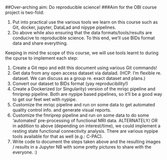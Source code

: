 ##Over-arching aim:  Do reproducible science! 
###Aim for the OBI course project is two-fold: 
1. Put into practical use the various tools we learn on this course such as Git, docker, jupyter, DataLad and nipype pipelines.
2. Do above while also ensuring that the data formats/tools/results are conducive to reproducible science. To this end, we’ll use BIDs format data and share everything.

Keeping in mind the scope of this course, we will use tools learnt to during the cpurse to implement each step:
1. Create a Git repo and edit this document using various Git commands!
2. Get data from any open access dataset via datalad. (HCP. I’m flexible re. dataset. 
   We can discuss as a group re. exact dataset and plans.)
3. Convert our dataset to BIDs format (yay reproducibility!)
4. Create a Dockerized (or Singularity) version of the mriqc pipeline and fmriprep pipeline. 
   Both are nypipe based pipelines, so it’ll be a good way to get our feet wet with nypipe.
5. Customize the mriqc pipeline and run on some data to get automated quality control info. and generate visual reports. 
6. Customize the fmriprep pipeline and run on some data to do some ‘automated’ pre-processing of functional MRI data. 
ALTERNATELY/ OR in addition to above (depending on interest/time), we could implement a resting state functional connectivity analysis. 
There are various nypipe tools available for that as well (e.g.: C-PAC). 
7. Write code to document the steps taken above and the resulting images / results in a Jupyter NB with some pretty pictures to share with the everyone. :)


